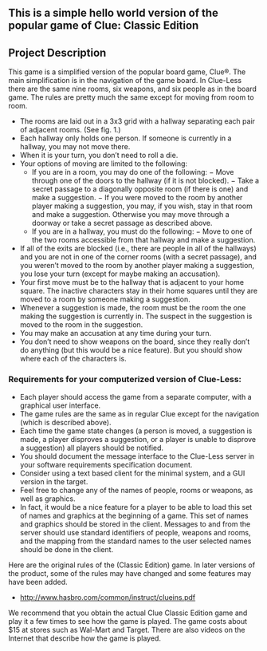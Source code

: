 ## This is a simple hello world version of the popular game of Clue: Classic Edition

## Project Description
This game is a simplified version of the popular board game, Clue®. The main simplification is
in the navigation of the game board. In Clue-Less there are the same nine rooms, six weapons,
and six people as in the board game. The rules are pretty much the same except for moving from
room to room.
-  The rooms are laid out in a 3x3 grid with a hallway separating each pair of adjacent rooms.
(See fig. 1.)
-  Each hallway only holds one person. If someone is currently in a hallway, you may not
move there.
-  When it is your turn, you don’t need to roll a die.
-  Your options of moving are limited to the following:
    - If you are in a room, you may do one of the following:
        − Move through one of the doors to the hallway (if it is not blocked).
        − Take a secret passage to a diagonally opposite room (if there is one) and make a
suggestion.
        − If you were moved to the room by another player making a suggestion, you may, if
you wish, stay in that room and make a suggestion. Otherwise you may move
through a doorway or take a secret passage as described above.
    - If you are in a hallway, you must do the following:
        − Move to one of the two rooms accessible from that hallway and make a suggestion.
- If all of the exits are blocked (i.e., there are people in all of the hallways) and you are not in
one of the corner rooms (with a secret passage), and you weren’t moved to the room by
another player making a suggestion, you lose your turn (except for maybe making an
accusation).
- Your first move must be to the hallway that is adjacent to your home square. The inactive
characters stay in their home squares until they are moved to a room by someone making a
suggestion.
- Whenever a suggestion is made, the room must be the room the one making the suggestion
is currently in. The suspect in the suggestion is moved to the room in the suggestion.
- You may make an accusation at any time during your turn.
- You don’t need to show weapons on the board, since they really don’t do anything (but this
would be a nice feature). But you should show where each of the characters is.

### Requirements for your computerized version of Clue-Less:
- Each player should access the game from a separate computer, with a graphical user
interface.
- The game rules are the same as in regular Clue except for the navigation (which is described
above).
- Each time the game state changes (a person is moved, a suggestion is made, a player
disproves a suggestion, or a player is unable to disprove a suggestion) all players should be
notified.
- You should document the message interface to the Clue-Less server in your software
requirements specification document. 
- Consider using a text based client for the minimal system, and a GUI version in the target. 
- Feel free to change any of the names of people, rooms or weapons, as well as graphics.
- In fact, it would be a nice feature for a player to be able to load this set of names and
graphics at the beginning of a game. This set of names and graphics should be stored in the
client. Messages to and from the server should use standard identifiers of people, weapons
and rooms, and the mapping from the standard names to the user selected names should be
done in the client.

Here are the original rules of the (Classic Edition) game. In later versions of the product, some
of the rules may have changed and some features may have been added.
- http://www.hasbro.com/common/instruct/clueins.pdf

We recommend that you obtain the actual Clue Classic Edition game and play it a few times to
see how the game is played. The game costs about $15 at stores such as Wal-Mart and Target.
There are also videos on the Internet that describe how the game is played. 